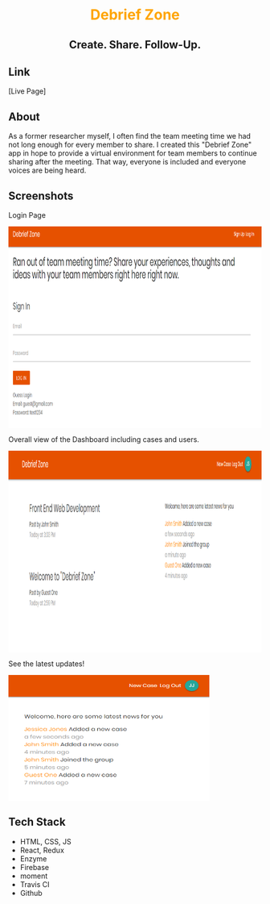 <h1 align=center style="color: orange">Debrief Zone</h1>

<h2 align="center"> Create. Share. Follow-Up.
</h2>

## Link
[Live Page]

## About

As a former researcher myself, I often find the team meeting time we had not long enough for every member to share. I created this "Debrief Zone" app in hope to provide a virtual environment for team members to continue sharing after the meeting. That way, everyone is included and everyone voices are being heard. 

## Screenshots
<p>
    Login Page
</p>
<img align="center" src="https://github.com/dngiang/debriefzone/blob/master/public/img/DZ_LogIn.png" alt="Log In"  height=400 width=800>

<p>
    Overall view of the Dashboard including cases and users.
</p>
<img align="center" src="https://github.com/dngiang/debriefzone/blob/master/public/img/DZ_Dashboard.png" alt="Dashboard"  height=400 width=800>

<p>
    See the latest updates!
</p>
<img align="center" src="https://github.com/dngiang/debriefzone/blob/master/public/img/DZ_Notifications.png" alt="Notification" height=250 width=400>
   
## Tech Stack

<ul>
  <li>HTML, CSS, JS</li>
  <li>React, Redux</li>
  <li>Enzyme</li>
  <li>Firebase</li>
  <li>moment</li>
  <li>Travis CI</li>
  <li>Github</li>
</ul>
